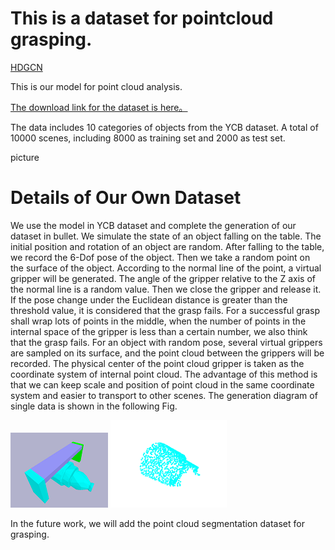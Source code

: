 # This is a dataset for pointcloud grasping.
[HDGCN](https://github.com/baiyuxas/dataset-for-HDGCN)

This is our model for point cloud analysis.

[The download link for the dataset is here。](https://github.com/baiyuxas/dataset-for-HDGCN)

The data includes 10 categories of objects from the YCB dataset. A total of 10000 scenes, including 8000 as training set and 2000 as test set.

picture

# Details of Our Own Dataset
We use the model in YCB dataset and complete the generation of our dataset in bullet. We simulate the state of an object falling on the table. The initial position and rotation of an object are random. After falling to the table, we record the 6-Dof pose of the object. Then we take a random point on the surface of the object. According to the normal line of the point, a virtual gripper will be generated. The angle of the gripper relative to the Z axis of the normal line is a random value. Then we close the gripper and release it. If the pose change under the Euclidean distance is greater than the threshold value, it is considered that the grasp fails. For a successful grasp shall wrap lots of points in the middle, when the number of points in the internal space of the gripper is less than a certain number, we also think that the grasp fails. For an object with random pose, several virtual grippers are sampled on its surface, and the point cloud between the grippers will be recorded. The physical center of the point cloud gripper is taken as the coordinate system of internal point cloud. The advantage of this method is that we can keep scale and position of point cloud in the same coordinate system and easier to transport to other scenes. The generation diagram of single data is shown in the following Fig.


![avatar](https://github.com/baiyuxas/dataset-for-HDGCN/blob/main/GPD1.png)
![avatar](https://github.com/baiyuxas/dataset-for-HDGCN/blob/main/Figure_1.png)

In the future work, we will  add the point cloud segmentation dataset for grasping.
